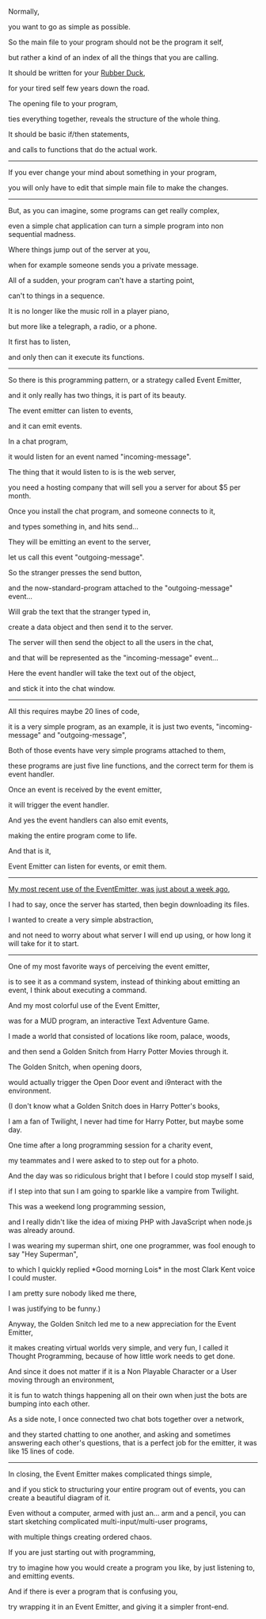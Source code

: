 Normally,

you want to go as simple as possible.

So the main file to your program should not be the program it self,

but rather a kind of an index of all the things that you are calling.

It should be written for your [Rubber Duck](https://www.youtube.com/watch?v=IHJd-vk5x7k),

for your tired self few years down the road.

The opening file to your program,

ties everything together, reveals the structure of the whole thing.

It should be basic if/then statements,

and calls to functions that do the actual work.

---

If you ever change your mind about something in your program,

you will only have to edit that simple main file to make the changes.

---

But, as you can imagine, some programs can get really complex,

even a simple chat application can turn a simple program into non sequential madness.

Where things jump out of the server at you,

when for example someone sends you a private message.

All of a sudden, your program can't have a starting point,

can't to things in a sequence.

It is no longer like the music roll in a player piano,

but more like a telegraph, a radio, or a phone.

It first has to listen,

and only then can it execute its functions.

---

So there is this programming pattern, or a strategy called Event Emitter,

and it only really has two things, it is part of its beauty.

The event emitter can listen to events,

and it can emit events.

In a chat program,

it would listen for an event named "incoming-message".

The thing that it would listen to is is the web server,

you need a hosting company that will sell you a server for about $5 per month.

Once you install the chat program, and someone connects to it,

and types something in, and hits send...

They will be emitting an event to the server,

let us call this event "outgoing-message".

So the stranger presses the send button,

and the now-standard-program attached to the "outgoing-message" event...

Will grab the text that the stranger typed in,

create a data object and then send it to the server.

The server will then send the object to all the users in the chat,

and that will be represented as the "incoming-message" event...

Here the event handler will take the text out of the object,

and stick it into the chat window.

---

All this requires maybe 20 lines of code,

it is a very simple program, as an example, it is just two events, "incoming-message" and "outgoing-message",

Both of those events have very simple programs attached to them,

these programs are just five line functions, and the correct term for them is event handler.

Once an event is received by the event emitter,

it will trigger the event handler.

And yes the event handlers can also emit events,

making the entire program come to life.

And that is it,

Event Emitter can listen for events, or emit them.

---

[My most recent use of the EventEmitter, was just about a week ago](https://github.com/catpea/bowel/blob/507c8e00eef06a7ba72a2d9105025e749cb94cbe/src/compiler/plugins/create-website/index.mjs#L28),

I had to say, once the server has started, then begin downloading its files.

I wanted to create a very simple abstraction,

and not need to worry about what server I will end up using, or how long it will take for it to start.

---

One of my most favorite ways of perceiving the event emitter,

is to see it as a command system, instead of thinking about emitting an event, I think about executing a command.

And my most colorful use of the Event Emitter,

was for a MUD program, an interactive Text Adventure Game.

I made a world that consisted of locations like room, palace, woods,

and then send a Golden Snitch from Harry Potter Movies through it.

The Golden Snitch, when opening doors,

would actually trigger the Open Door event and i9nteract with the environment.

(I don't know what a Golden Snitch does in Harry Potter's books,

I am a fan of Twilight, I never had time for Harry Potter, but maybe some day.

One time after a long programming session for a charity event,

my teammates and I were asked to to step out for a photo.

And the day was so ridiculous bright that I before I could stop myself I said,

if I step into that sun I am going to sparkle like a vampire from Twilight.

This was a weekend long programming session,

and I really didn't like the idea of mixing PHP with JavaScript when node.js was already around.

I was wearing my superman shirt, one one programmer, was fool enough to say "Hey Superman",

to which I quickly replied \*Good morning Lois\* in the most Clark Kent voice I could muster.

I am pretty sure nobody liked me there,

I was justifying to be funny.)

Anyway, the Golden Snitch led me to a new appreciation for the Event Emitter,

it makes creating virtual worlds very simple, and very fun, I called it Thought Programming, because of how little work needs to get done.

And since it does not matter if it is a Non Playable Character or a User moving through an environment,

it is fun to watch things happening all on their own when just the bots are bumping into each other.

As a side note, I once connected two chat bots together over a network,

and they started chatting to one another, and asking and sometimes answering each other's questions, that is a perfect job for the emitter, it was like 15 lines of code.

---

In closing, the Event Emitter makes complicated things simple,

and if you stick to structuring your entire program out of events, you can create a beautiful diagram of it.

Even without a computer, armed with just an... arm and a pencil, you can start sketching complicated multi-input/multi-user programs,

with multiple things creating ordered chaos.

If you are just starting out with programming,

try to imagine how you would create a program you like, by just listening to, and emitting events.

And if there is ever a program that is confusing you,

try wrapping it in an Event Emitter, and giving it a simpler front-end.
